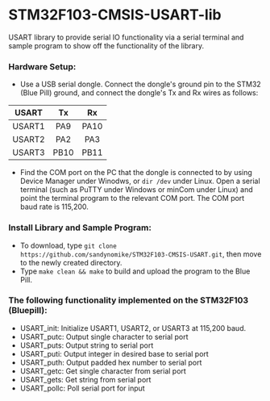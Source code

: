 # STM32F103-CMSIS-USART-lib
USART library to provide serial IO functionality via a serial terminal and sample program to show off the functionality of the library.
<br>
### Hardware Setup:
+ Use a USB serial dongle. Connect the dongle's ground pin to the STM32 (Blue Pill) ground, and connect the dongle's Tx and Rx wires as follows:

| USART  |  Tx  |  Rx  |
| :---:    | :---: | :---:  |
| USART1 | PA9  | PA10 |
| USART2 | PA2  | PA3  |
| USART3 | PB10 | PB11 |
+ Find the COM port on the PC that the dongle is connected to by using Device Manager under Winodws, or ```dir /dev``` under Linux.
  Open a serial terminal (such as PuTTY under Windows or minCom under Linux) and point the terminal program to the relevant COM port.
  The COM port baud rate is 115,200.
### Install Library and Sample Program:
+ To download, type ```git clone https://github.com/sandynomike/STM32F103-CMSIS-USART.git```, then move to the newly created directory.
+ Type ```make clean && make``` to build and upload the program to the Blue Pill.
### The following functionality implemented on the STM32F103 (Bluepill):
+ USART_init: Initialize USART1, USART2, or USART3 at 115,200 baud.
+ USART_putc: Output single character to serial port
+ USART_puts: Output string to serial port
+ USART_puti: Output integer in desired base to serial port
+ USART_puth: Output padded hex number to serial port
+ USART_getc: Get single character from serial port
+ USART_gets: Get string from serial port
+ USART_pollc: Poll serial port for input
